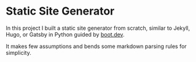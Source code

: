 # Static Site Generator

In this project I built a static site generator from scratch, similar to Jekyll, Hugo, or Gatsby in Python guided by [boot.dev](https://www.boot.dev?bannerlord=mknetr).

It makes few assumptions and bends some markdown parsing rules for simplicity.

